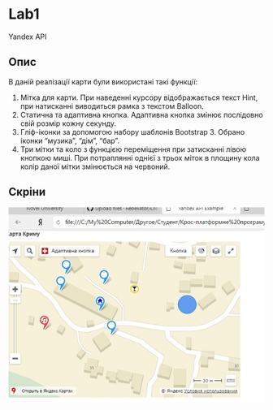 # Lab1
Yandex API


## Опис
В даній реалізації карти були використані такі функції:
1) Мітка для карти. При наведенні курсору відображається текст Hint, при
натисканні виводиться рамка з текстом Balloon.
2) Статична та адаптивна кнопка. Адаптивна кнопка змінює послідовно
свій розмір кожну секунду.
3) Гліф-іконки за допомогою набору шаблонів Bootstrap 3. Обрано іконки
“музика”, “дім”, “бар”.
4) Три мітки та коло з функцією переміщення при затисканні лівою
кнопкою миші. При потраплянні однієї з трьох міток в площину кола
колір даної мітки змінюється на червоний.


## Скріни
![screen1](1.jpg)
